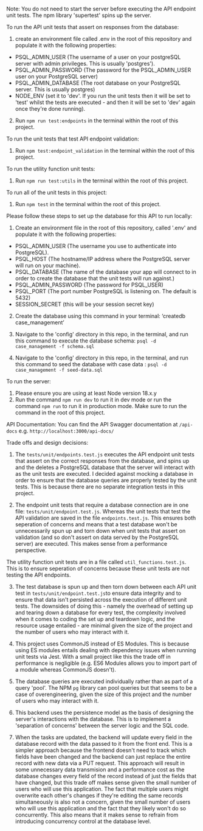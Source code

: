 Note: You do not need to start the server before executing the API endpoint unit tests. The npm library 'supertest' spins up the server.

To run the API unit tests that assert on responses from the database:
1) create an environment file called .env in the root of this repository and populate it with the following properties:
  - PSQL_ADMIN_USER (The username of a user on your postgreSQL server with admin privileges. This is usually 'postgres').
  - PSQL_ADMIN_PASSWORD (The password for the PSQL_ADMIN_USER user on your PostgreSQL server)
  - PSQL_ADMIN_DATABASE (The root database  on your PostgreSQL server. This is usually postgres)
  - NODE_ENV (set it to 'dev'. If you run the unit tests then it will be set to 'test' whilst the tests are executed - and then
    it will be set to 'dev' again once they're done running).
2) Run `npm run test:endpoints` in the terminal within the root of this project.

To run the unit tests that test API endpoint validation:
1) Run `npm test:endpoint_validation` in the terminal within the root of this project.


To run the utility function unit tests:
1) Run `npm run test:utils` in the terminal within the root of this project.

To run all of the unit tests in this project:
1) Run `npm test` in the terminal within the root of this project.




Please follow these steps to set up the database for this API to run locally:

1. Create an environment file in the root of this repository, called '.env' and populate it with the following properties:
  - PSQL_ADMIN_USER (The username you use to authenticate into PostgreSQL).
  - PSQL_HOST (The hostname/IP address where the PostgreSQL server will run on your machine).
  - PSQL_DATABASE (The name of the database your app will connect to in order to create the database 
      that the unit tests will run against.)
  - PSQL_ADMIN_PASSWORD (The password for PSQL_USER)
  - PSQL_PORT (The port number PostgreSQL is listening on. The default is 5432)
  - SESSION_SECRET (this will be your session secret key)

2. Create the database using this command in your terminal: ‘createdb case_management’

3. Navigate to the 'config' directory in this repo, in the terminal, and run this command to
execute the database schema: `psql -d case_management -f schema.sql`

4. Navigate to the 'config' directory in this repo, in the terminal, and run this command to seed
the database with case data : `psql -d case_management -f seed-data.sql`



To run the server:

1) Please ensure you are using at least Node version 18.x.y
2) Run the command `npm run dev` to run it in dev mode or run the command `npm run` to run it in 
  production mode. Make sure to run the command in the root of this project.

API Documentation:
You can find the API Swagger documentation at `/api-docs` e.g. `http://localhost:3000/api-docs/`


Trade offs and design decisions:
1) The `tests/unit/endpoints.test.js` executes the API endpoint unit tests that assert on the correct responses from the database, and spins up and the deletes a PostgreSQL database that the server will interact with as the unit tests are executed. 
I decided against mocking a database in order to ensure that the database queries are properly tested by the unit tests.
This is because there are no separate integration tests in this project.

2) The endpoint unit tests that require a database connection are in one file: `tests/unit/endpoint.test.js`. Whereas the unit tests that test the API validation are saved in the file `endpoints.test.js`. 
This ensures both seperation of concerns and means that a test database won't be unnecessarily spun up and torn down when unit tests that assert on validation (and so don't assert on data served by the PostgreSQL server) are executed. This makes sense from a performance perspective.

The utility function unit tests are in a file called `util_functions.test.js`.
This is to ensure seperation of concerns because these unit tests are not testing the API endpoints. 

3) The test database is spun up and then torn down between each API unit test in `tests/unit/endpoint.test.js`to ensure data integrity and to ensure that data isn't persisted across the execution of different unit tests. 
The downsides of doing this - namely the overhead of setting up and tearing down a database for every test, the complexity involved when it comes to coding the set up and teardown logic, and the resource usage entailed - are minimal given the size of the project and the number of users who may interact with it.

4) This project uses CommonJS instead of ES Modules. This is because using ES modules entails dealing 
with dependency issues when running unit tests via Jest. 
With a small project like this the trade off in performance is negligible (e.g. ES6 Modules allows you to import part of a module whereas CommonJS doesn't).

5) The database queries are executed individually rather than as part of a query 'pool'. 
The NPM `pg` library can pool queries but that seems to be a case of overengineering, given the size of this project and the number of users who may interact with it.

6) This backend uses the persistence model as the basis of designing the server's interactions with the database. 
This is to implement a 'separation of concerns' between the server logic and the SQL code.

7) When the tasks are updated, the backend will update every field in the database record with the data passed to it from the front end. This is a simpler approach because the frontend doesn't need to track which fields have been changed and the backend can just replace the entire record with new data via a PUT request. 
This approach will result in some unnecessary data transmision and a performance cost as the database changes every field of the record instead of just the fields that have changed, but this trade off makes sense given the small number of users who will use this application. The fact that multiple users might overwrite each other's changes if they're editing the same records simultaneously is also not a concern, given the small number of users who will use this application and the fact that they likely won't do so concurrently. This also means that it makes sense to refrain from introducing concurrency control at the database level.
